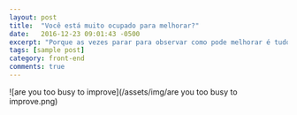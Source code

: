 ```yaml
---
layout: post
title:  "Você está muito ocupado para melhorar?"
date:   2016-12-23 09:01:43 -0500
excerpt: "Porque as vezes parar para observar como pode melhorar é tudo"
tags: [sample post]
category: front-end
comments: true
---
```


![are you too busy to improve](/assets/img/are you too busy to improve.png)